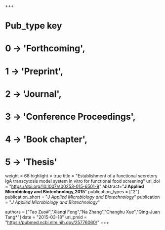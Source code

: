 +++
# Pub_type key
# 0 -> 'Forthcoming',
# 1 -> 'Preprint',
# 2 -> 'Journal',
# 3 -> 'Conference Proceedings',
# 4 -> 'Book chapter',
# 5 -> 'Thesis'

weight = 68
highlight = true
title = "Establishment of a functional secretory IgA transcytosis model system in vitro for functional food screening"
url_doi = "https://doi.org/10.1007/s00253-015-6501-9"
abstract="**J Applied Microbiology and Biotechnology,2015**"
publication_types = ["2"]
publication_short = "*J Applied Microbiology and Biotechnology*"
publication = "*J Applied Microbiology and Biotechnology*"

authors = ["Tao Zuo#","Xianqi Feng","Na Zhang","Changhu Xue","Qing-Juan Tang*"]
date = "2015-03-18"
url_pmid = "https://pubmed.ncbi.nlm.nih.gov/25776060/"
+++

